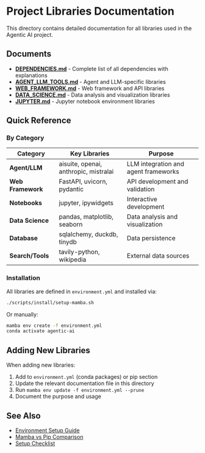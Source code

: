 # Project Libraries Documentation

This directory contains detailed documentation for all libraries used in the Agentic AI project.

## Documents

- **[DEPENDENCIES.md](DEPENDENCIES.md)** - Complete list of all dependencies with explanations
- **[AGENT_LLM_TOOLS.md](AGENT_LLM_TOOLS.md)** - Agent and LLM-specific libraries
- **[WEB_FRAMEWORK.md](WEB_FRAMEWORK.md)** - Web framework and API libraries
- **[DATA_SCIENCE.md](DATA_SCIENCE.md)** - Data analysis and visualization libraries
- **[JUPYTER.md](JUPYTER.md)** - Jupyter notebook environment libraries

## Quick Reference

### By Category

| Category | Key Libraries | Purpose |
|----------|---------------|---------|
| **Agent/LLM** | aisuite, openai, anthropic, mistralai | LLM integration and agent frameworks |
| **Web Framework** | FastAPI, uvicorn, pydantic | API development and validation |
| **Notebooks** | jupyter, ipywidgets | Interactive development |
| **Data Science** | pandas, matplotlib, seaborn | Data analysis and visualization |
| **Database** | sqlalchemy, duckdb, tinydb | Data persistence |
| **Search/Tools** | tavily-python, wikipedia | External data sources |

### Installation

All libraries are defined in `environment.yml` and installed via:

```bash
./scripts/install/setup-mamba.sh
```

Or manually:

```bash
mamba env create -f environment.yml
conda activate agentic-ai
```

## Adding New Libraries

When adding new libraries:

1. Add to `environment.yml` (conda packages) or pip section
2. Update the relevant documentation file in this directory
3. Run `mamba env update -f environment.yml --prune`
4. Document the purpose and usage

## See Also

- [Environment Setup Guide](../ENVIRONMENT_SETUP.md)
- [Mamba vs Pip Comparison](../MAMBA_VS_PIP.md)
- [Setup Checklist](../SETUP_CHECKLIST.md)
